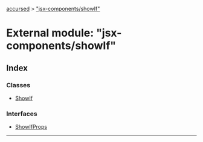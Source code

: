 [accursed](../README.md) > ["jsx-components/showIf"](../modules/_jsx_components_showif_.md)

# External module: "jsx-components/showIf"

## Index

### Classes

* [ShowIf](../classes/_jsx_components_showif_.showif.md)

### Interfaces

* [ShowIfProps](../interfaces/_jsx_components_showif_.showifprops.md)

---

